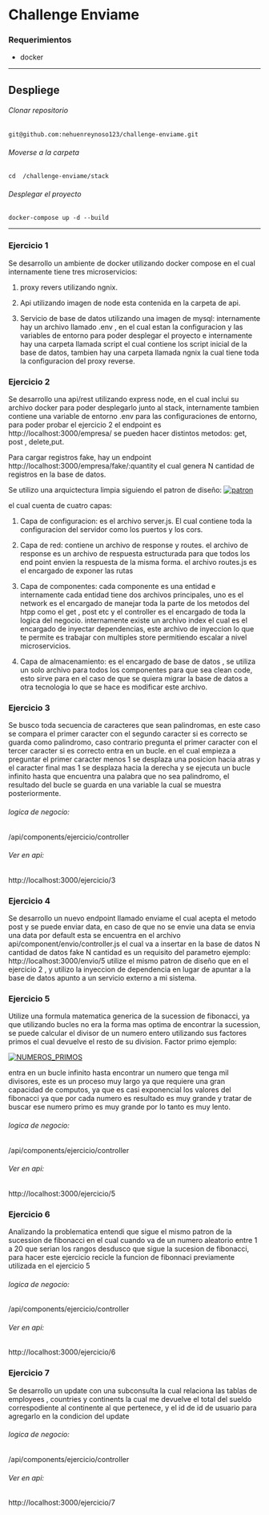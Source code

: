 # Challenge Enviame
### Requerimientos
- docker

------------

## Despliege
###### Clonar repositorio
`git@github.com:nehuenreynoso123/challenge-enviame.git
`
######  Moverse a la carpeta 
 `cd  /challenge-enviame/stack`
 
######  Desplegar el proyecto
`docker-compose up -d --build`


------------
### Ejercicio 1
Se desarrollo un ambiente de docker  utilizando docker compose en 
el cual internamente tiene tres microservicios:

1. proxy revers utilizando ngnix.

2. Api utilizando imagen de node esta contenida en la carpeta de api.

3. Servicio de base de datos utilizando una imagen de mysql: 
internamente hay un archivo llamado .env , en el cual estan la configuracion y las variables de entorno para poder desplegar el proyecto e internamente hay una carpeta llamada script el cual contiene los script inicial de la base de datos,
tambien hay una carpeta llamada ngnix la cual tiene toda la configuracion del proxy reverse.

### Ejercicio 2
Se desarrollo una api/rest utilizando express node,
en el cual inclui su archivo docker para poder desplegarlo junto al stack, internamente tambien contiene una variable de entorno .env para las configuraciones de entorno, 
para poder probar el ejercicio 2 el endpoint 
es http://localhost:3000/empresa/ 
se pueden hacer distintos metodos: get, post , delete,put.

Para cargar registros fake, hay un endpoint http://localhost:3000/empresa/fake/:quantity
el cual genera N cantidad de registros en la base de datos.

Se utilizo una arquictectura limpia siguiendo el patron de diseño:
[![patron](https://static.platzi.com/media/user_upload/arquitecturaExpress-7ccd71ea-b5ae-4990-ad4d-d8578dfced3c.jpg "patron")](https://static.platzi.com/media/user_upload/arquitecturaExpress-7ccd71ea-b5ae-4990-ad4d-d8578dfced3c.jpg "patron")

el cual cuenta de cuatro capas:

1. Capa de configuracion: es el archivo server.js. El  cual contiene toda la configuracion del servidor como los puertos y los cors.

2. Capa de red: contiene un archivo de response y routes.
el archivo de response es un archivo de respuesta estructurada para que todos los end point envien la respuesta de la misma forma.
el archivo routes.js es el encargado de exponer las rutas

3. Capa de componentes: cada componente es una entidad e internamente cada entidad tiene dos archivos principales, uno es el network es el encargado de manejar toda la parte de los metodos del htpp como el get , post etc y el controller es el encargado de toda la logica del negocio.
internamente existe un archivo index el cual es el encargado de inyectar dependencias,  este archivo de inyeccion lo que te permite es trabajar con multiples store permitiendo escalar a nivel microservicios.

4. Capa de almacenamiento: es el encargado de base de datos , se utiliza un solo archivo para todos los componentes para que sea clean code, esto sirve para en el caso de que se quiera migrar la base de datos a otra tecnologia lo que se hace es modificar este archivo.

### Ejercicio 3
Se busco toda secuencia de caracteres que sean palindromas, en este caso se compara el primer caracter con el segundo caracter si es correcto se guarda como palindromo,
caso contrario pregunta el primer caracter con el tercer caracter si es correcto entra en un bucle.
en el cual empieza a preguntar el primer caracter menos 1 se desplaza una posicion hacia atras y el caracter final mas 1 se desplaza hacia la derecha
y se ejecuta un bucle infinito hasta que encuentra una palabra que no sea palindromo, el resultado del bucle se guarda en una variable la cual se muestra posteriormente.
 
###### logica de negocio:
 /api/components/ejercicio/controller
###### Ver en api:
http://localhost:3000/ejercicio/3

### Ejercicio 4
Se desarrollo un nuevo endpoint llamado enviame el cual acepta el metodo post y se puede enviar data,  en caso de que no se envie una data se envia una data por default esta se encuentra en el archivo api/component/envio/controller.js
el cual va a insertar en la base de datos N cantidad de datos fake N cantidad es un requisito del parametro ejemplo: http://localhost:3000/envio/5
utilize el mismo patron de diseño que en el ejercicio 2 , y utilizo la inyeccion de dependencia en lugar de apuntar a la base de datos apunto a un servicio externo a mi sistema.

### Ejercicio 5
Utilize una formula matematica generica de la sucession de fibonacci, ya que utilizando bucles no era la forma mas optima de encontrar la sucession,
se puede calcular el divisor de un numero entero utilizando sus factores primos el cual devuelve el resto de su division.
Factor primo ejemplo:

[![NUMEROS_PRIMOS](https://yosoytuprofe.20minutos.es/wp-content/uploads/2019/11/descomponer-en-factres-primos.png "NUMEROS_PRIMOS")](http://https://yosoytuprofe.20minutos.es/wp-content/uploads/2019/11/descomponer-en-factres-primos.png "NUMEROS_PRIMOS")

entra en un bucle infinito hasta encontrar un numero que tenga mil divisores, este es un proceso muy largo ya que requiere una gran capacidad de computos, ya que es casi exponencial los valores del fibonacci ya que por cada numero es resultado es muy grande y tratar de buscar ese numero primo es muy grande por lo tanto es muy lento.

###### logica de negocio:
 /api/components/ejercicio/controller
###### Ver en api:
http://localhost:3000/ejercicio/5


### Ejercicio 6
Analizando la problematica entendi que sigue el mismo patron de la sucession de fibonacci en el cual cuando va de un numero aleatorio entre 1 a 20 que serian los rangos desdusco que sigue la sucesion de fibonacci, para hacer este ejercicio recicle la funcion de fibonnaci previamente utilizada en el ejercicio 5


###### logica de negocio:
 /api/components/ejercicio/controller
###### Ver en api:
http://localhost:3000/ejercicio/6


### Ejercicio 7
Se desarrollo un update con una subconsulta la cual relaciona las tablas de employees , countries y continents la cual me devuelve el total del sueldo correspodiente al continente al que pertenece, y el id de id de usuario para agregarlo en la condicion del update  

###### logica de negocio:
/api/components/ejercicio/controller

###### Ver en api:
http://localhost:3000/ejercicio/7